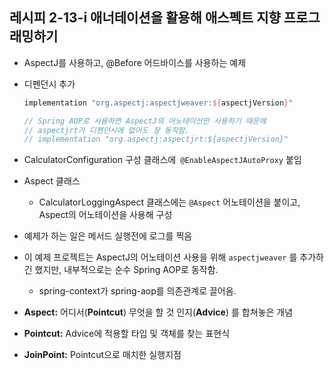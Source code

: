 ## 레시피 2-13-i 애너테이션을 활용해 애스펙트 지향 프로그래밍하기

* AspectJ를 사용하고, @Before 어드바이스를 사용하는 예제

* 디펜던시 추가

  ```groovy
  implementation "org.aspectj:aspectjweaver:${aspectjVersion}"
  
  // Spring AOP로 사용하면 AspectJ의 어노테이션만 사용하기 때문에 
  // aspectjrt가 디펜던시에 없어도 잘 동작함.
  // implementation "org.aspectj:aspectjrt:${aspectjVersion}"
  ```

* CalculatorConfiguration 구성 클래스에` @EnableAspectJAutoProxy` 붙임

* Aspect 클래스

  * CalculatorLoggingAspect 클래스에는 `@Aspect` 어노테이션을 붙이고, Aspect의 어노테이션을 사용해 구성

* 예제가 하는 일은 메서드 실행전에 로그를 찍음

* 이 예제 프로젝트는 AspectJ의 어노테이션 사용을 위해 `aspectjweaver` 를 추가하긴 했지만, 내부적으로는 순수 Spring AOP로 동작함. 

  * spring-context가 spring-aop를 의존관계로 끌어옴.




* **Aspect:** 어디서(**Pointcut**) 무엇을 할 것 인지(**Advice**) 를 합쳐놓은 개념

* **Pointcut:** Advice에 적용할 타입 및 객체를 찾는 표현식
* **JoinPoint:** Pointcut으로 매치한 실행지점

